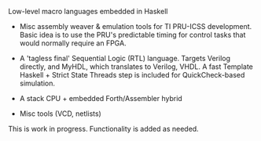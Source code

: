 Low-level macro languages embedded in Haskell

- Misc assembly weaver & emulation tools for TI PRU-ICSS development.
  Basic idea is to use the PRU's predictable timing for control tasks
  that would normally require an FPGA.

- A 'tagless final' Sequential Logic (RTL) language.  Targets Verilog
  directly, and MyHDL, which translates to Verilog, VHDL.  A fast
  Template Haskell + Strict State Threads step is included for
  QuickCheck-based simulation.

- A stack CPU + embedded Forth/Assembler hybrid

- Misc tools  (VCD, netlists)

This is work in progress.  Functionality is added as needed.



